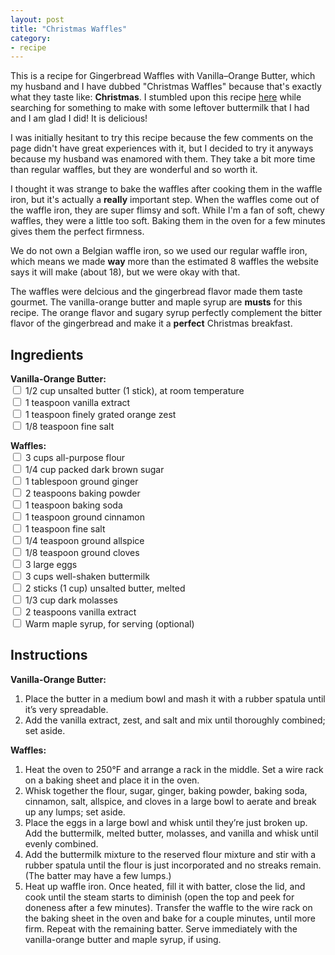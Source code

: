 ```yaml
---
layout: post
title: "Christmas Waffles"
category:
- recipe
---
```


This is a recipe for Gingerbread Waffles with Vanilla–Orange Butter, which my husband and I have dubbed "Christmas Waffles" because that's exactly what they taste like: **Christmas**. I stumbled upon this recipe [here](http://www.chow.com/recipes/30529-gingerbread-waffles-with-vanilla-bean-and-orange-butter) while searching for something to make with some leftover buttermilk that I had and I am glad I did! It is delicious!

I was initially hesitant to try this recipe because the few comments on the page didn't have great experiences with it, but I decided to try it anyways because my husband was enamored with them. They take a bit more time than regular waffles, but they are wonderful and so worth it. 

I thought it was strange to bake the waffles after cooking them in the waffle iron, but it's actually a **really** important step. When the waffles come out of the waffle iron, they are super flimsy and soft. While I'm a fan of soft, chewy waffles, they were a little too soft. Baking them in the oven for a few minutes gives them the perfect firmness. 

We do not own a Belgian waffle iron, so we used our regular waffle iron, which means we made **way** more than the estimated 8 waffles  the website says it will make (about 18), but we were okay with that. 

The waffles were delcious and the gingerbread flavor made them taste gourmet. The vanilla-orange butter and maple syrup are **musts** for this recipe. The orange flavor and sugary syrup perfectly complement the bitter flavor of the gingerbread and make it a **perfect** Christmas breakfast.





Ingredients
-----------
 **Vanilla-Orange Butter:**  
<input type="checkbox"> 1/2 cup unsalted butter (1 stick), at room temperature  
<input type="checkbox"> 1 teaspoon vanilla extract  
<input type="checkbox"> 1 teaspoon finely grated orange zest  
<input type="checkbox"> 1/8 teaspoon fine salt
  
**Waffles:**  
<input type="checkbox"> 3 cups all-purpose flour  
<input type="checkbox"> 1/4 cup packed dark brown sugar  
<input type="checkbox"> 1 tablespoon ground ginger  
<input type="checkbox"> 2 teaspoons baking powder  
<input type="checkbox"> 1 teaspoon baking soda  
<input type="checkbox"> 1 teaspoon ground cinnamon  
<input type="checkbox"> 1 teaspoon fine salt  
<input type="checkbox"> 1/4 teaspoon ground allspice  
<input type="checkbox"> 1/8 teaspoon ground cloves  
<input type="checkbox"> 3 large eggs  
<input type="checkbox"> 3 cups well-shaken buttermilk  
<input type="checkbox"> 2 sticks (1 cup) unsalted butter, melted  
<input type="checkbox"> 1/3 cup dark molasses  
<input type="checkbox"> 2 teaspoons vanilla extract  
<input type="checkbox"> Warm maple syrup, for serving (optional)     

    
       
 



Instructions
-----
**Vanilla-Orange Butter:**  

1. Place the butter in a medium bowl and mash it with a rubber spatula until it’s very spreadable. 
2. Add the vanilla extract, zest, and salt and mix until thoroughly combined; set aside.

**Waffles:**

1. Heat the oven to 250°F and arrange a rack in the middle. Set a wire rack on a baking sheet and place it in the oven.
2. Whisk together the flour, sugar, ginger, baking powder, baking soda, cinnamon, salt, allspice, and cloves in a large bowl to aerate and break up any lumps; set aside.
3. Place the eggs in a large bowl and whisk until they’re just broken up. Add the buttermilk, melted butter, molasses, and vanilla and whisk until evenly combined.
4. Add the buttermilk mixture to the reserved flour mixture and stir with a rubber spatula until the flour is just incorporated and no streaks remain. (The batter may have a few lumps.)
5. Heat up waffle iron. Once heated, fill it with batter, close the lid, and cook until the steam starts to diminish (open the top and peek for doneness after a few minutes). Transfer the waffle to the wire rack on the baking sheet in the oven and bake for a couple minutes, until more firm. Repeat with the remaining batter. Serve immediately with the vanilla-orange butter and maple syrup, if using.









